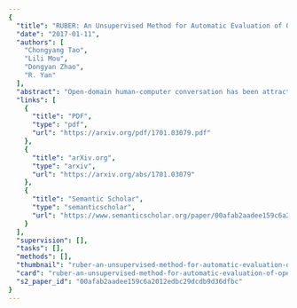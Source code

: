 ```yaml
---
{
  "title": "RUBER: An Unsupervised Method for Automatic Evaluation of Open-Domain Dialog Systems",
  "date": "2017-01-11",
  "authors": [
    "Chongyang Tao",
    "Lili Mou",
    "Dongyan Zhao",
    "R. Yan"
  ],
  "abstract": "Open-domain human-computer conversation has been attracting increasing attention over the past few years. However, there does not exist a standard automatic evaluation metric for open-domain dialog systems; researchers usually resort to human annotation for model evaluation, which is time- and labor-intensive. In this paper, we propose RUBER, a Referenced metric and Unreferenced metric Blended Evaluation Routine, which evaluates a reply by taking into consideration both a groundtruth reply and a query (previous user-issued utterance). Our metric is learnable, but its training does not require labels of human satisfaction. Hence, RUBER is flexible and extensible to different datasets and languages. Experiments on both retrieval and generative dialog systems show that RUBER has a high correlation with human annotation.",
  "links": [
    {
      "title": "PDF",
      "type": "pdf",
      "url": "https://arxiv.org/pdf/1701.03079.pdf"
    },
    {
      "title": "arXiv.org",
      "type": "arxiv",
      "url": "https://arxiv.org/abs/1701.03079"
    },
    {
      "title": "Semantic Scholar",
      "type": "semanticscholar",
      "url": "https://www.semanticscholar.org/paper/00afab2aadee159c6a2012edbc29dcdb9d36dfbc"
    }
  ],
  "supervision": [],
  "tasks": [],
  "methods": [],
  "thumbnail": "ruber-an-unsupervised-method-for-automatic-evaluation-of-open-domain-dialog-systems-thumb.jpg",
  "card": "ruber-an-unsupervised-method-for-automatic-evaluation-of-open-domain-dialog-systems-card.jpg",
  "s2_paper_id": "00afab2aadee159c6a2012edbc29dcdb9d36dfbc"
}
---
```


